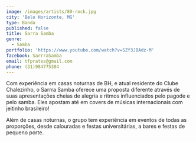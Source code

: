 ```yaml
---
image: /images/artists/80-rock.jpg
city: 'Belo Horizonte, MG'
type: Banda
published: false
title: Sarra Samba
genre:
  - Samba
portfolio: 'https://www.youtube.com/watch?v=SZf3JBAdz-M'
facebook: SarrraSamba
email: tfprates@gmail.com
phone: (31)984775304
---
```

Com experiência em casas noturnas de BH, e atual residente do Clube Chalezinho, o Sarrra Samba oferece uma proposta diferente através de suas apresentações cheias de alegria e ritmos influenciados pelo pagode e pelo samba. Eles apostam até em covers de músicas internacionais com jeitinho brasileiro!

Além de casas noturnas, o grupo tem experiência em eventos de todas as proporções, desde calouradas e festas universitárias, a bares e festas de pequeno porte.
